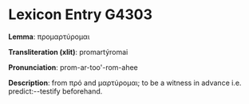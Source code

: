 # Lexicon Entry G4303

**Lemma**: προμαρτύρομαι

**Transliteration (xlit)**: promartýromai

**Pronunciation**: prom-ar-too'-rom-ahee

**Description**:
from πρό and μαρτύρομαι; to be a witness in advance i.e. predict:--testify beforehand.
